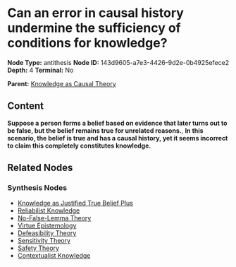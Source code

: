 # Can an error in causal history undermine the sufficiency of conditions for knowledge?

**Node Type:** antithesis
**Node ID:** 143d9605-a7e3-4426-9d2e-0b4925efece2
**Depth:** 4
**Terminal:** No

**Parent:** [Knowledge as Causal Theory](knowledge-as-causal-theory-synthesis-6fddc3ff-6dc6-459c-83dd-d6a1477b3386.md)

## Content

**Suppose a person forms a belief based on evidence that later turns out to be false, but the belief remains true for unrelated reasons.**, **In this scenario, the belief is true and has a causal history, yet it seems incorrect to claim this completely constitutes knowledge.**

## Related Nodes

### Synthesis Nodes

- [Knowledge as Justified True Belief Plus](knowledge-as-justified-true-belief-plus-synthesis-24ef0aa0-ef53-471b-ac54-2921720220a4.md)
- [Reliabilist Knowledge](reliabilist-knowledge-synthesis-3ca458d2-df9d-45e3-819f-67a814d28aa5.md)
- [No-False-Lemma Theory](no-false-lemma-theory-synthesis-cf77ea57-fa6b-4bcc-abc9-39bfce988f41.md)
- [Virtue Epistemology](virtue-epistemology-synthesis-207fa70d-41b6-498d-901e-66c6047201b0.md)
- [Defeasibility Theory](defeasibility-theory-synthesis-3372efe4-caaa-4579-b540-cb5da955517f.md)
- [Sensitivity Theory](sensitivity-theory-synthesis-9cb77ec0-9732-40ce-a706-b14394a1678e.md)
- [Safety Theory](safety-theory-synthesis-832e78a0-6658-495e-8914-022aee5aba71.md)
- [Contextualist Knowledge](contextualist-knowledge-synthesis-431d296e-b7e2-409c-9251-3b3fda4c80ec.md)

